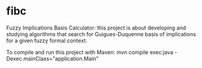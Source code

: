 # fibc
Fuzzy Implications Basis Calculator:
this project is about developing and studying algorithms that search for Guigues-Duquenne basis of implications for a given fuzzy formal context.

To compile and run this project with Maven:
mvn compile exec:java -Dexec.mainClass="application.Main"

